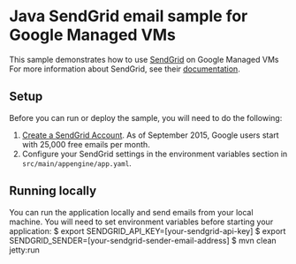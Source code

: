 # Java SendGrid email sample for Google Managed VMs
This sample demonstrates how to use [SendGrid](https://www.sendgrid.com) on Google Managed VMs
For more information about SendGrid, see their [documentation](https://sendgrid.com/docs/User_Guide/index.html).
## Setup
Before you can run or deploy the sample, you will need to do the following:
1. [Create a SendGrid Account](http://sendgrid.com/partner/google). As of September 2015, Google users start with 25,000 free emails per month.
1. Configure your SendGrid settings in the environment variables section in ``src/main/appengine/app.yaml``.
## Running locally
You can run the application locally and send emails from your local machine. You
will need to set environment variables before starting your application:
    $ export SENDGRID_API_KEY=[your-sendgrid-api-key]
    $ export SENDGRID_SENDER=[your-sendgrid-sender-email-address]
    $ mvn clean jetty:run
